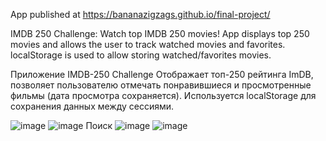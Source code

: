 App published at https://bananazigzags.github.io/final-project/

IMDB 250 Challenge: Watch top IMDB 250 movies!
App displays top 250 movies and allows the user to track watched movies and favorites.
localStorage is used to allow storing watched/favorites movies.

Приложение IMDB-250 Challenge
Отображает топ-250 рейтинга ImDB, позволяет пользователю отмечать понравившиеся и просмотренные фильмы (дата просмотра сохраняется). Используется localStorage для сохранения данных между сессиями.

![image](https://user-images.githubusercontent.com/56584077/198906166-4765d174-c4dc-4b6d-a9e9-8dc1231f9116.png)
![image](https://user-images.githubusercontent.com/56584077/198906194-1377612f-1afd-4648-b99b-f01b0be820d4.png)
Поиск
![image](https://user-images.githubusercontent.com/56584077/198906227-70215c00-d24c-4d52-ad20-42ce2a1cf068.png)
![image](https://user-images.githubusercontent.com/56584077/198906239-f79fc4d7-f9a4-42cd-a84c-363d08ade161.png)
